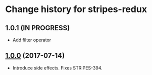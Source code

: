 # Change history for stripes-redux

## 1.0.1 (IN PROGRESS)

* Add filter operator

## [1.0.0](https://github.com/folio-org/stripes-redux/tree/v1.0.0) (2017-07-14)

* Introduce side effects. Fixes STRIPES-394.

